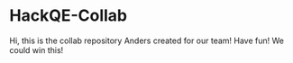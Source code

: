 # HackQE-Collab
Hi, this is the collab repository Anders created for our team!
Have fun! We could win this!